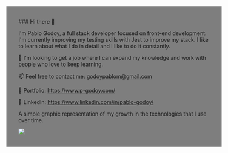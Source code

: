 <div style=
"background-color: rgba(0,0,0,0.5);
margin:-32px;
padding:32px;
"
>
### Hi there 👋

I'm Pablo Godoy, a full stack developer focused on front-end development.
I'm currently improving my testing skills with Jest to improve my stack.
I like to learn about what I do in detail and I like to do it constantly.

🔎 I'm looking to get a job where I can expand my knowledge and work with people who love to keep learning.  

📫 Feel free to contact me: godoypablom@gmail.com  

💾 Portfolio: https://www.p-godoy.com/  

💬 LinkedIn: https://www.linkedin.com/in/pablo-godoy/  

A simple graphic representation of my growth in the technologies that I use over time.  

<img src='https://cr-skills-chart-widget.azurewebsites.net/api/api?username=pablets'/>

<!-- **Pablets/Pablets** is a ✨ _special_ ✨ repository because its `README.md` (this file) appears on your GitHub profile. -->
</div>